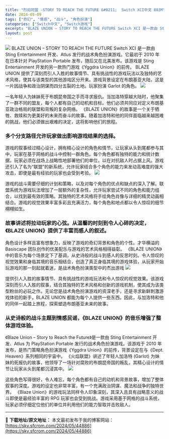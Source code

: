 ```yaml
---
title: "烈焰同盟 -STORY TO REACH THE FUTURE &#8211;  Switch XCI中文 803M"
date: 2024-05-09
tags: ["奇幻", "情感", "战斗", "角色扮演"]
categories: ["Switch中文", "Switch游戏"]
excerpt: "BLAZE UNION – STORY TO REACH THE FUTURE Switch XCI 是一款由 Sting Entertainment 开发、Atlus 发行的战术角色扮演游戏。它最初于 2010 年在日本针对 PlayStation Portable 发布，随后又在北美发布。该游戏&hellip;"
layout: post
---
```


<img src="https://sky.sfcrom.com/wp-content/uploads/2024/05/20240509101238-658a4.jpeg" />
BLAZE UNION – STORY TO REACH THE FUTURE Switch XCI 是一款由 Sting Entertainment 开发、Atlus 发行的战术角色扮演游戏。它最初于 2010 年在日本针对 PlayStation Portable 发布，随后又在北美发布。该游戏是 Sting Entertainment 开发的另一款热门游戏《Yggdra Union》的前传。 BLAZE UNION 提供了深刻而引人入胜的故事情节、具有挑战性的游戏玩法以及独特的艺术风格，使其与该类型的其他游戏区分开来。游戏背景设定在布朗基亚大陆，这是一片因战争和政治阴谋而四分五裂的土地。玩家扮演 Garlot 的角色。

<img src="https://sky.sfcrom.com/wp-content/uploads/2024/05/20240509101241-ae85c.jpeg" />

<span>一名年轻人为妹妹死于布朗昆帝国之手而寻求报仇。当加洛特穿越大陆时，他聚集了一群不同的盟友，每个人都有自己的动机和目标。他们必须共同应对定义布朗基亚政治格局的联盟和背叛的复杂网络。 《BLAZE UNION》的故事是一个关于牺牲、救赎和为更美好的未来而奋斗的故事。随着加洛特和他的同伴面临越来越困难的挑战，他们必须做出艰难的决定，这将影响他们的旅程。</span>
<h3><span>多个分支路径允许玩家做出影响游戏结果的选择。</span></h3>
<span>游戏的叙事经过精心设计，拥有精心设计的角色和情节，让玩家从头到尾都参与其中，玩家在基于网格的战斗中控制一群角色。每个角色都有独特的能力和统计数据，玩家必须在战场上战略性地部署他们的单位，以在对抗敌人时占据上风。游戏还引入了名为“联盟”的新系统，允许玩家结合多个角色的能力来发动高难度的强大攻击，即使是最有经验的玩家也会受到考验。</span>

<img src="https://sky.sfcrom.com/wp-content/uploads/2024/05/20240509101242-19617.jpeg" />

<span>游戏的战斗需要仔细的计划和策略，以及对每个角色的优点和缺点的深入了解。联盟系统为游戏玩法增加了一层额外的复杂性，允许玩家尝试不同的角色和能力组合，以找到最有效的策略。其独特的艺术风格将手绘角色肖像与详细的精灵动画相结合。游戏的视觉效果丰富多彩且充满活力，每个角色和地点都以令人惊叹的细节栩栩如生。</span>
<h3><span>故事讲述将拉动玩家的心弦。从温馨的时刻到令人心碎的决定，《BLAZE UNION》提供了丰富而感人的叙述。</span></h3>
<span>角色设计多样且富有想象力，反映了游戏的奇幻背景和角色的个性。才华横溢的 Basiscape 团队创作的优美配乐与游戏的艺术风格相得益彰。 《BLAZE UNION》中的音乐为每个场景定下了基调，从史诗般的战斗到感人的反思时刻。令人惊叹的视觉效果和身临其境的音乐相结合，创造了真正身临其境的游戏体验，从玩家开始玩游戏的那一刻起就着迷，是战术角色扮演类型中的杰出游戏</span>

<img src="https://sky.sfcrom.com/wp-content/uploads/2024/05/20240509101243-1a10c.jpeg" />

<span>提供引人入胜的故事情节、具有挑战性的游戏玩法和令人惊叹的视觉效果。该游戏深刻而引人入胜的叙事，结合其独特的艺术风格和创新的游戏机制，使其成为该类型粉丝的必玩之作。无论您是战术角色扮演游戏的资深老手，还是寻求新鲜刺激游戏体验的新手，BLAZE UNION 都能为每个人提供一些东西。因此，与加洛特和他的同伴一起踏上旅程，探索塑造布朗基亚未来的故事。</span>
<h3><span>从史诗般的战斗主题到情感民谣，《BLAZE UNION》的音乐增强了整体游戏体验。</span></h3>
<span>《Blaze Union – Story to Reach the Future》是一款由 Sting Entertainment 开发、Atlus 为 PlayStation Portable 发行的战术角色扮演游戏。该游戏于 2010 年发布，是热门策略角色扮演游戏《Yggdra Union》的前传，背景设定在与《Dept. Heaven》系列相同的宇宙中。 《火焰联盟》讲述了年轻人加洛特 (Garlot) 为妹妹的死报仇的故事，他领导了一场针对腐败的布朗昆帝国的叛乱，其精心设计的情节让玩家从头到尾都沉浸其中。</span>

<img src="https://sky.sfcrom.com/wp-content/uploads/2024/05/20240509101243-1d3f8.jpeg" />

这些角色写得很好，令人难忘，每个角色都有自己的动机和背景故事，增加了整体叙事的深度。游戏的设定也非常丰富，有一个充满政治阴谋、魔法和战争的独特世界。 《Blaze Union》的游戏玩法同样令人印象深刻，其深入且具有战略意义的战斗即使是最经验丰富的 RPG 玩家也会受到挑战。游戏采用基于网格的战斗系统，玩家必须仔细定位他们的单位并利用他们的能力智取并击败敌人。

---
📖 **下载地址/原文地址：** 本文最初发布于我的博客网站：[https://sky.sfcrom.com/2024/05/44886](https://sky.sfcrom.com/2024/05/44886)

